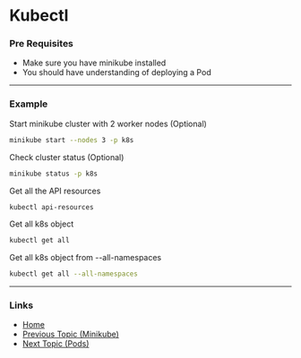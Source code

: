 # Kubectl

### Pre Requisites
* Make sure you have minikube installed
* You should have understanding of deploying a Pod

---
### Example
Start minikube cluster with 2 worker nodes (Optional) 
```bash
minikube start --nodes 3 -p k8s
```
Check cluster status (Optional) 
```bash
minikube status -p k8s
```
Get all the API resources
```bash
kubectl api-resources
```
Get all k8s object
```bash
kubectl get all
``` 

Get all k8s object from --all-namespaces
```bash
kubectl get all --all-namespaces
``` 
---
### Links
* [Home](https://github.com/vimalmenon/k8s-learn)
* [Previous Topic (Minikube)](https://github.com/vimalmenon/k8s-learn/tree/master/example/Minikube)
* [Next Topic (Pods)](https://github.com/vimalmenon/k8s-learn/tree/master/example/Pods)
